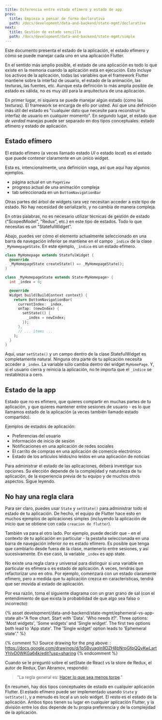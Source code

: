 ```yaml
---
title: Diferencia entre estado efímero y estado de app
prev:
  title: Empieza a pensar de forma declarativa
  path: /docs/development/data-and-backend/state-mgmt/declarative
next:
  title: Gestión de estado sencilla
  path: /docs/development/data-and-backend/state-mgmt/simple
---
```


Este documento presenta el estado de la aplicación, el estado efímero y cómo se puede manejar cada uno en una aplicación Flutter.

En el sentido más amplio posible, el estado de una aplicación es todo lo que existe en la memoria cuando la aplicación está en ejecución. Esto incluye los activos de la aplicación, todas las variables que el framework Flutter mantiene sobre la interfaz de usuario, el estado de la animación, las texturas, las fuentes, etc. Aunque esta definición lo más amplia posible de estado es válida, no es muy útil para la arquitectura de una aplicación.

En primer lugar, ni siquiera se puede manejar algún estado (como las texturas). El framework se encarga de ello por usted. Así que una definición más útil del estado es "cualquier dato que necesite para reconstruir tu interfaz de usuario en cualquier momento". En segundo lugar, el estado que _de verdad_ manejas puede ser separado en dos tipos conceptuales: estado efímero y estado de aplicación. 

## Estado efímero

El estado efímero (a veces llamado estado _UI_ o estado _local_) es el estado que puede contener claramente en un único widget.

Esta es, intencionalmente, una definición vaga, así que aquí hay algunos ejemplos. 

* página actual en un `PageView`
* progreso actual de una animación compleja
* tab seleccionada en un `BottomNavigationBar`

Otras partes del árbol de widgets rara vez necesitan acceder a este tipo de estado. No hay necesidad de serializarlo, y no cambia de manera compleja.

En otras palabras, no es necesario utilizar técnicas de gestión de estado ("ScopedModel", "Redux", etc.) en este tipo de estados. Todo lo que necesitas es un "StatefulWidget".

Abajo, puedes ver cómo el elemento actualmente seleccionado en una barra de navegación inferior se mantiene en el campo `_índice` de la clase `_MyHomepageState`. En este ejemplo, `_índice` es un estado efímero.

<?code-excerpt "state_mgmt/simple/lib/src/set_state.dart (Ephemeral)" plaster="// ... items ..."?>
```dart
class MyHomepage extends StatefulWidget {
  @override
  _MyHomepageState createState() => _MyHomepageState();
}

class _MyHomepageState extends State<MyHomepage> {
  int _index = 0;

  @override
  Widget build(BuildContext context) {
    return BottomNavigationBar(
      currentIndex: _index,
      onTap: (newIndex) {
        setState(() {
          _index = newIndex;
        });
      },
      // ... items ...
    );
  }
}
```

Aquí, usar `setState()` y un campo dentro de la clase StatefulWidget es completamente natural. Ninguna otra parte de tu aplicación necesita acceder a `_index`. La variable sólo cambia dentro del widget 
`MyHomePage`. Y, si el usuario cierra y reinicia la aplicación, no te importa que el `_índice` se restablezca a cero.

## Estado de la app

Estado que no es efímero, que quieres compartir en muchas partes de tu aplicación, y que quieres mantener entre sesiones de usuario - es lo que llamamos estado de la aplicación (a veces también llamado estado compartido).

Ejemplos de estados de aplicación:

* Preferencias del usuario
* Información de inicio de sesión
* Notificaciones en una aplicación de redes sociales
* El carrito de compras en una aplicación de comercio electrónico
* Estado de los artículos leídos/no leídos en una aplicación de noticias

Para administrar el estado de las aplicaciones, deberá investigar sus opciones. Su elección depende de la complejidad y naturaleza de tu aplicación, de la experiencia previa de tu equipo y de muchos otros aspectos. Sigue leyendo.

## No hay una regla clara

Para ser claro, puedes usar `State` y `setState()` para administrar todo el estado de tu aplicación. De hecho, el equipo de Flutter hace esto en muchos ejemplos de aplicaciones simples (incluyendo la aplicación de inicio que se obtiene con cada `creacion de flutter`).

También va para el otro lado. Por ejemplo, puede decidir que - en el contexto de tu aplicación en particular - la pestaña seleccionada en una barra de navegación inferior _no_ es estado efímero. Es posible que tenga que cambiarlo desde fuera de la clase, mantenerlo entre sesiones, y así sucesivamente. En ese caso, la variable `_index` es app state.

No existe una regla clara y universal para distinguir si una variable en particular es efímera o es estado de aplicación. A veces, tendrás que refactorizar uno en otro. Por ejemplo, comenzará con un estado claramente efímero, pero a medida que tu aplicación crezca en características, tendrá que ser movida al estado de aplicación.

Por esa razón, toma el siguiente diagrama con un gran grano de sal (con el entendimiento de que exista la probabilidad de que algo sea falso o incorrecto):

{% asset development/data-and-backend/state-mgmt/ephemeral-vs-app-state alt="A flow chart. Start with 'Data'. 'Who needs it?'. Three options: 'Most widgets', 'Some widgets' and 'Single widget'. The first two options both lead to 'App state'. The 'Single widget' option leads to 'Ephemeral state'." %}

{% comment %}
Source drawing for the png above: : https://docs.google.com/drawings/d/1p5Bvuagin9DZH8bNrpGfpQQvKwLartYhIvD0WKGa64k/edit?usp=sharing
{% endcomment %}

Cuando se le preguntó sobre el setState de React vs la store de Redux, el autor de Redux, Dan Abramov, respondió:

> "La regla general es: [Hacer lo que sea menos 
> torpe]({{site.github}}/reduxjs/redux/issues/1287#issuecomment-175351978)."

En resumen, hay dos tipos conceptuales de estado en cualquier aplicación Flutter. El estado efímero puede ser implementado usando `State` y `setState()`, y a menudo es local a un solo widget. El resto es el estado de la aplicación. Ambos tipos tienen su lugar en cualquier aplicación Flutter, y la división entre los dos depende de tu propia preferencia y de la complejidad de la aplicación.
